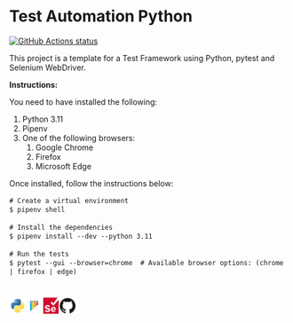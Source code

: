 # Test Automation Python

[![GitHub Actions status](https://github.com/gutierrezdnf/test-automation-python/actions/workflows/checks.yml/badge.svg)](https://github.com/gutierrezdnf/test-automation-python/actions)

This project is a template for a Test Framework using Python, pytest and Selenium WebDriver.

**Instructions:**

You need to have installed the following:

1. Python 3.11
2. Pipenv
3. One of the following browsers:
   1. Google Chrome
   2. Firefox
   3. Microsoft Edge

Once installed, follow the instructions below:

~~~shell
# Create a virtual environment
$ pipenv shell

# Install the dependencies
$ pipenv install --dev --python 3.11

# Run the tests
$ pytest --gui --browser=chrome  # Available browser options: (chrome | firefox | edge)
~~~
#

<a href="#">
    <img align="left" src="https://github.com/devicons/devicon/blob/master/icons/python/python-original.svg" alt="Python" width="30px">
    <img align="left" src="https://github.com/devicons/devicon/blob/master/icons/pytest/pytest-original.svg" alt="pytest" width="30px">
    <img align="left" src="https://github.com/devicons/devicon/blob/master/icons/selenium/selenium-original.svg" alt="Selenium" width="30px">
    <img align="left" src="https://github.com/devicons/devicon/blob/master/icons/github/github-original.svg" alt="GitHub Actions" width="30px">
</a>
